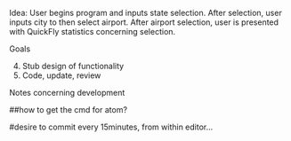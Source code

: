 Idea:
User begins program and inputs state selection. After selection, user inputs city to then select airport.
After airport selection, user is presented with QuickFly statistics concerning selection.


Goals
<!-- 1. Design Folder Structure for project - used bundler to generate. -->
<!-- 2. Connect to GitHub - -->
<!-- 3. File runs program -->
4. Stub design of functionality
5. Code, update, review


Notes concerning development

##how to get the cmd for atom?
<!-- #also, more importantly, need github setup -->
#desire to commit every 15minutes, from within editor...
